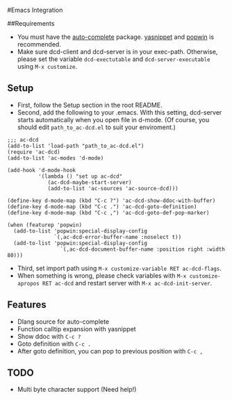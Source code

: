 #Emacs Integration

##Requirements
* You must have the [auto-complete](https://github.com/auto-complete/auto-complete) package.
[yasnippet](https://github.com/capitaomorte/yasnippet) and [popwin](https://github.com/m2ym/popwin-el) is recommended.
* Make sure dcd-client and dcd-server is in your exec-path. Otherwise, please set the variable ```dcd-exectutable``` and ```dcd-server-executable``` using ```M-x customize```.

## Setup
* First, follow the Setup section in the root README.
* Second, add the following to your .emacs. With this setting, dcd-server starts automatically when you open file in d-mode.  (Of course, you should edit ```path_to_ac-dcd.el``` to suit your enviroment.)

```
;;; ac-dcd
(add-to-list 'load-path "path_to_ac-dcd.el")
(require 'ac-dcd)
(add-to-list 'ac-modes 'd-mode)

(add-hook 'd-mode-hook
		  '(lambda () "set up ac-dcd"
			 (ac-dcd-maybe-start-server)
			 (add-to-list 'ac-sources 'ac-source-dcd)))

(define-key d-mode-map (kbd "C-c ?") 'ac-dcd-show-ddoc-with-buffer)
(define-key d-mode-map (kbd "C-c .") 'ac-dcd-goto-definition)
(define-key d-mode-map (kbd "C-c ,") 'ac-dcd-goto-def-pop-marker)

(when (featurep 'popwin)
  (add-to-list 'popwin:special-display-config
			   `(,ac-dcd-error-buffer-name :noselect t))
  (add-to-list 'popwin:special-display-config
				 `(,ac-dcd-document-buffer-name :position right :width 80)))

```

* Third, set import path using ```M-x customize-variable RET ac-dcd-flags```.
* When something is wrong, please check variables with ```M-x customize-apropos RET ac-dcd``` and restart server with ```M-x ac-dcd-init-server```.

## Features
* Dlang source for auto-complete
* Function calltip expansion with yasnippet
* Show ddoc with ```C-c ?```
* Goto definition with ```C-c .```
* After goto definition, you can pop to previous position with ```C-c ,```

## TODO
* Multi byte character support (Need help!)

